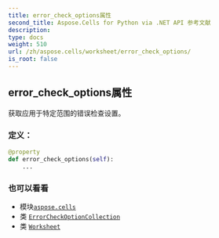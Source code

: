 ```yaml
---
title: error_check_options属性
second_title: Aspose.Cells for Python via .NET API 参考文献
description:
type: docs
weight: 510
url: /zh/aspose.cells/worksheet/error_check_options/
is_root: false
---
```

## error_check_options属性

获取应用于特定范围的错误检查设置。
### 定义：
```python
@property
def error_check_options(self):
    ...
```

### 也可以看看
* 模块[`aspose.cells`](../../)
* 类 [`ErrorCheckOptionCollection`](/cells/python-net/zh/aspose.cells/errorcheckoptioncollection)
* 类 [`Worksheet`](/cells/python-net/zh/aspose.cells/worksheet)
